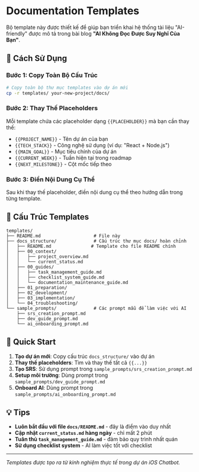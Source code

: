 # Documentation Templates

Bộ template này được thiết kế để giúp bạn triển khai hệ thống tài liệu "AI-friendly" được mô tả trong bài blog **"AI Không Đọc Được Suy Nghĩ Của Bạn"**.

## 🎯 Cách Sử Dụng

### **Bước 1: Copy Toàn Bộ Cấu Trúc**
```bash
# Copy toàn bộ thư mục templates vào dự án mới
cp -r templates/ your-new-project/docs/
```

### **Bước 2: Thay Thế Placeholders**
Mỗi template chứa các placeholder dạng `{{PLACEHOLDER}}` mà bạn cần thay thế:
- `{{PROJECT_NAME}}` - Tên dự án của bạn
- `{{TECH_STACK}}` - Công nghệ sử dụng (ví dụ: "React + Node.js")
- `{{MAIN_GOAL}}` - Mục tiêu chính của dự án
- `{{CURRENT_WEEK}}` - Tuần hiện tại trong roadmap
- `{{NEXT_MILESTONE}}` - Cột mốc tiếp theo

### **Bước 3: Điền Nội Dung Cụ Thể**
Sau khi thay thế placeholder, điền nội dung cụ thể theo hướng dẫn trong từng template.

## 📁 Cấu Trúc Templates

```
templates/
├── README.md                    # File này
├── docs_structure/              # Cấu trúc thư mục docs/ hoàn chỉnh
│   ├── README.md               # Template cho file README chính
│   ├── 00_context/
│   │   ├── project_overview.md
│   │   └── current_status.md
│   ├── 00_guides/
│   │   ├── task_management_guide.md
│   │   ├── checklist_system_guide.md
│   │   └── documentation_maintenance_guide.md
│   ├── 01_preparation/
│   ├── 02_development/
│   ├── 03_implementation/
│   └── 04_troubleshooting/
└── sample_prompts/              # Các prompt mẫu để làm việc với AI
    ├── srs_creation_prompt.md
    ├── dev_guide_prompt.md
    └── ai_onboarding_prompt.md
```

## 🚀 Quick Start

1. **Tạo dự án mới**: Copy cấu trúc `docs_structure/` vào dự án
2. **Thay thế placeholders**: Tìm và thay thế tất cả `{{...}}`
3. **Tạo SRS**: Sử dụng prompt trong `sample_prompts/srs_creation_prompt.md`
4. **Setup môi trường**: Dùng prompt trong `sample_prompts/dev_guide_prompt.md`
5. **Onboard AI**: Dùng prompt trong `sample_prompts/ai_onboarding_prompt.md`

## 💡 Tips

- **Luôn bắt đầu với file `docs/README.md`** - đây là điểm vào duy nhất
- **Cập nhật `current_status.md` hàng ngày** - chỉ mất 2 phút
- **Tuân thủ `task_management_guide.md`** - đảm bảo quy trình nhất quán
- **Sử dụng checklist system** - AI làm việc tốt với checklist

---
*Templates được tạo ra từ kinh nghiệm thực tế trong dự án iOS Chatbot.* 